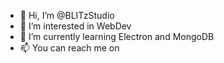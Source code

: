 - 👋 Hi, I’m @BLITzStudio
- 👀 I’m interested in WebDev
- 🌱 I’m currently learning Electron and MongoDB
- 📫 You can reach me on  

<!---
BLITzStudio/BLITzStudio is a ✨ special ✨ repository because its `README.md` (this file) appears on your GitHub profile.
You can click the Preview link to take a look at your changes.
--->
